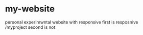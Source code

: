 # my-website
personal experimwntal website with responsive
first is resposnive /myproject
second is not
